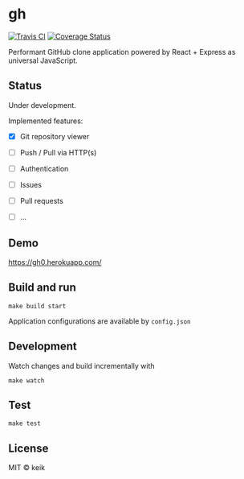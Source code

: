 # gh

[![Travis CI](https://img.shields.io/travis/keik/gh.svg?style=flat-square)](https://travis-ci.org/keik/gh)
[![Coverage Status](https://img.shields.io/coveralls/keik/gh.svg?style=flat-square)](https://coveralls.io/github/keik/gh)

Performant GitHub clone application powered by React + Express as universal JavaScript.


## Status

Under development.

Implemented features:

- [x] Git repository viewer
- [ ] Push / Pull via HTTP(s)
- [ ] Authentication
- [ ] Issues
- [ ] Pull requests
- [ ] ...


## Demo

https://gh0.herokuapp.com/


## Build and run

```
make build start
```

Application configurations are available by `config.json`


## Development

Watch changes and build incrementally with

```
make watch
```


## Test

```
make test
```


## License

MIT &copy; keik
